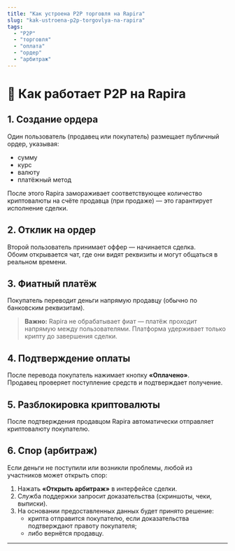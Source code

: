 ```yaml
---
title: "Как устроена P2P торговля на Rapira"
slug: "kak-ustroena-p2p-torgovlya-na-rapira"
tags:
  - "P2P"
  - "торговля"
  - "оплата"
  - "ордер"
  - "арбитраж"
---
```


# 🔄 Как работает P2P на Rapira

## 1. Создание ордера

Один пользователь (продавец или покупатель) размещает публичный ордер, указывая:
- сумму  
- курс  
- валюту  
- платёжный метод  

После этого Rapira замораживает соответствующее количество криптовалюты на счёте продавца (при продаже) — это гарантирует исполнение сделки.

## 2. Отклик на ордер

Второй пользователь принимает оффер — начинается сделка.  
Обоим открывается чат, где они видят реквизиты и могут общаться в реальном времени.

## 3. Фиатный платёж

Покупатель переводит деньги напрямую продавцу (обычно по банковским реквизитам).  
> **Важно:** Rapira не обрабатывает фиат — платёж проходит напрямую между пользователями. Платформа удерживает только крипту до завершения сделки.

## 4. Подтверждение оплаты

После перевода покупатель нажимает кнопку **«Оплачено»**.  
Продавец проверяет поступление средств и подтверждает получение.

## 5. Разблокировка криптовалюты

После подтверждения продавцом Rapira автоматически отправляет криптовалюту покупателю.

## 6. Спор (арбитраж)

Если деньги не поступили или возникли проблемы, любой из участников может открыть спор:
1. Нажать **«Открыть арбитраж»** в интерфейсе сделки.  
2. Служба поддержки запросит доказательства (скриншоты, чеки, выписки).  
3. На основании предоставленных данных будет принято решение:  
   - крипта отправится покупателю, если доказательства подтверждают правоту покупателя;  
   - либо вернётся продавцу.

---